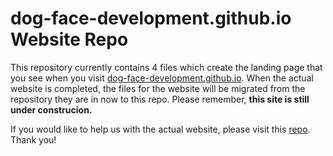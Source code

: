 # dog-face-development.github.io Website Repo
This repository currently contains 4 files which create the landing page that you see when you visit [dog-face-development.github.io](https://dog-face-development.github.io). When the actual website is completed, the files for the website will be migrated from the repository they are in now to this repo. Please remember, **this site is still under construcion.**

If you would like to help us with the actual website, please visit this [repo](https://github.com/Dog-Face-Development/dogfacedev.io). Thank you!
